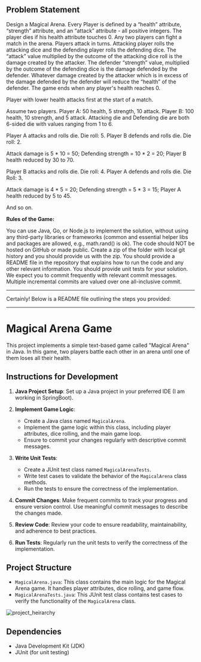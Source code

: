 ## Problem Statement
Design a Magical Arena. Every Player is defined by a “health” attribute, “strength” attribute, and an “attack” attribute - all positive integers. The player dies if his health attribute touches 0. Any two players can fight a match in the arena. Players attack in turns. Attacking player rolls the attacking dice and the defending player rolls the defending dice. The “attack” value multiplied by the outcome of the attacking dice roll is the damage created by the attacker. The defender “strength” value, multiplied by the outcome of the defending dice is the damage defended by the defender. Whatever damage created by the attacker which is in excess of the damage defended by the defender will reduce the “health” of the defender. The game ends when any player's health reaches 0.

Player with lower health attacks first at the start of a match.

Assume two players. Player A: 50 health, 5 strength, 10 attack. Player B: 100 health, 10 strength, and 5 attack. Attacking die and Defending die are both 6-sided die with values ranging from 1 to 6.

Player A attacks and rolls die. Die roll: 5. Player B defends and rolls die. Die roll: 2.

Attack damage is 5 * 10 = 50; Defending strength = 10 * 2 = 20; Player B health reduced by 30 to 70.

Player B attacks and rolls die. Die roll: 4. Player A defends and rolls die. Die Roll: 3.

Attack damage is 4 * 5 = 20; Defending strength = 5 * 3 = 15; Player A health reduced by 5 to 45.

And so on.

**Rules of the Game:**

You can use Java, Go, or Node.js to implement the solution, without using any third-party libraries or frameworks (common and essential helper libs and packages are allowed, e.g., math.rand() is ok).
The code should NOT be hosted on GitHub or made public. Create a zip of the folder with local git history and you should provide us with the zip.
You should provide a README file in the repository that explains how to run the code and any other relevant information.
You should provide unit tests for your solution.
We expect you to commit frequently with relevant commit messages. Multiple incremental commits are valued over one all-inclusive commit.

---

Certainly! Below is a README file outlining the steps you provided:

---

# Magical Arena Game

This project implements a simple text-based game called "Magical Arena" in Java. In this game, two players battle each other in an arena until one of them loses all their health.


## Instructions for Development

1. **Java Project Setup**: Set up a Java project in your preferred IDE (I am working in SpringBoot).
   
2. **Implement Game Logic**:
   - Create a Java class named `MagicalArena`.
   - Implement the game logic within this class, including player attributes, dice rolling, and the main game loop.
   - Ensure to commit your changes regularly with descriptive commit messages.

3. **Write Unit Tests**:
   - Create a JUnit test class named `MagicalArenaTests`.
   - Write test cases to validate the behavior of the `MagicalArena` class methods.
   - Run the tests to ensure the correctness of the implementation.

4. **Commit Changes**: Make frequent commits to track your progress and ensure version control. Use meaningful commit messages to describe the changes made.

5. **Review Code**: Review your code to ensure readability, maintainability, and adherence to best practices.

6. **Run Tests**: Regularly run the unit tests to verify the correctness of the implementation.


## Project Structure

- `MagicalArena.java`: This class contains the main logic for the Magical Arena game. It handles player attributes, dice rolling, and game flow.
- `MagicalArenaTests.java`: This JUnit test class contains test cases to verify the functionality of the `MagicalArena` class.

![project_heirarchy](https://github.com/parulparashar100/minio-full-project/assets/74699172/910fdf7c-f6f9-4310-bda9-c4ffad2610cd)



## Dependencies

- Java Development Kit (JDK)
- JUnit (for unit testing)
